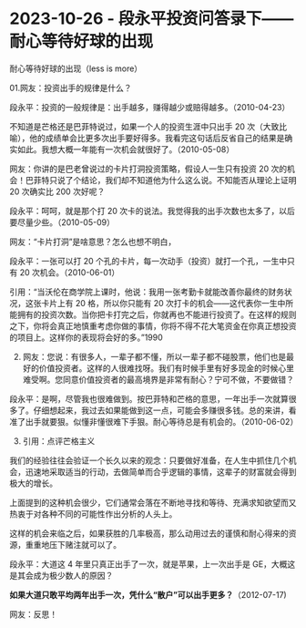 # 2023-10-26 - 段永平投资问答录下——耐心等待好球的出现

耐心等待好球的出现（less is more）

01.网友：投资出手的规律是什么？

段永平：投资的一般规律是：出手越多，赚得越少或赔得越多。（2010-04-23）

不知道是芒格还是巴菲特说过，如果一个人的投资生涯中只出手 20 次（大致比喻），他的成绩单会比更多次出手要好得多。我看完这句话后反省自己的结果是确实如此。我想大概一年能有一次机会就很好了。（2010-05-08）

网友：你讲的是巴老曾说过的卡片打洞投资策略，假设人一生只有投资 20 次的机会！巴菲特只说了个结论，我们却不知道他为什么这么说。不知能否从理论上证明 20 次确实比 200 次好呢？

段永平：呵呵，就是那个打 20 次卡的说法。我觉得我的出手次数也太多了，以后要尽量少些。（2010-05-09）

网友：“卡片打洞”是啥意思？怎么也想不明白，

段永平：一张可以打 20 个孔的卡片，每一次动手（投资）就打一个孔，一生中只有 20 次机会。（2010-06-01）

引用：“当沃伦在商学院上课时，他说：我用一张考勤卡就能改善你最终的财务状况，这张卡片上有 20 格，所以你只能有 20 次打卡的机会——这代表你一生中所能拥有的投资次数。当你把卡打完之后，你就再也不能进行投资了。在这样的规则之下，你将会真正地慎重考虑你做的事情，你将不得不花大笔资金在你真正想投资的项目上。这样你的表现将会好的多。”1990

02. 网友：您说：有很多人，一辈子都不懂，所以一辈子都不碰股票，他们也是最好的价值投资者。这样的人很难找呀。我们有时候手里有好多现金的时候心里难受啊。您同意价值投资者的最高境界是非常有耐心？宁可不做，不要做错？

段永平：是啊，尽管我也很难做到。按巴菲特和芒格的意思，一年出手一次就算很多了。仔细想起来，我过去如果能做到这一点，可能会多赚很多钱。总的来讲，看准了出手就要狠。似懂非懂很难下手狠。耐心等待总是有机会的。（2010-06-02）

03. 引用：点评芒格主义

我们的经验往往会验证一个长久以来的观念：只要做好准备，在人生中抓住几个机会，迅速地采取适当的行动，去做简单而合乎逻辑的事情，这辈子的财富就会得到极大的增长。

上面提到的这种机会很少，它们通常会落在不断地寻找和等待、充满求知欲望而又热衷于对各种不同的可能性作出分析的人头上。

这样的机会来临之后，如果获胜的几率极高，那么动用过去的谨慎和耐心得来的资源，重重地压下赌注就可以了。

段永平：大道这 4 年里只真正出手了一次，就是苹果，上一次出手是 GE，大概这是其会成为极少数人的原因？

**如果大道只敢平均两年出手一次，凭什么“散户”可以出手更多？**（2012-07-17)

网友：反思！